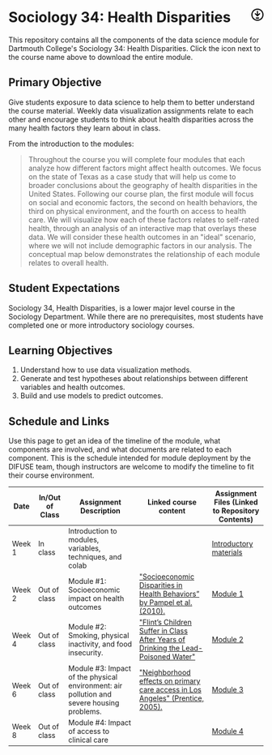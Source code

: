 # Sociology 34: Health Disparities <a href="https://github.com/difuse-dartmouth/public-module-template/archive/refs/heads/main.zip"><img src="https://github.com/difuse-dartmouth/.github/blob/ecc522189d093025100d24feef5fc134f592c677/profile/download_button.png" alt="Download the entire module" align="right" style="width: 0.25in;"></a>

This repository contains all the components of the data science module for Dartmouth College's Sociology 34: Health Disparities.  Click the icon next to the course name above to download the entire module.

## Primary Objective

Give students exposure to data science to help them to better understand the course material. Weekly data visualization assignments relate to each other and encourage students to think about health disparities across the many health factors they learn about in class.

From the introduction to the modules:
> Throughout the course you will complete four modules that each analyze how different factors might affect health outcomes. We focus on the state of Texas as a case study that will help us come to broader conclusions about the geography of health disparities in the United States. Following our course plan, the first module will focus on social and economic factors, the second on health behaviors, the third on physical environment, and the fourth on access to health care. We will visualize how each of these factors relates to self-rated health, through an analysis of an interactive map that overlays these data. We will consider these health outcomes in an "ideal" scenario, where we will not include demographic factors in our analysis. The conceptual map below demonstrates the relationship of each module relates to overall health.

## Student Expectations

Sociology 34, Health Disparities, is a lower major level course in the Sociology Department. While there are no prerequisites, most students have completed one or more introductory sociology courses.

## Learning Objectives
1.	Understand how to use data visualization methods.
2.	Generate and test hypotheses about relationships between different variables and health outcomes.
3.	Build and use models to predict outcomes.


## Schedule and Links

Use this page to get an idea of the timeline of the module, what components are involved, and what documents are related to each component. This is the schedule intended for module deployment by the DIFUSE team, though instructors are welcome to modify the timeline to fit their course environment.

| Date             |  In/Out of Class | Assignment Description                     | Linked course content                                    | Assignment Files (Linked to Repository Contents) |
|------------------|-----------------|--------------------------------------------------|-------------------------------------------------|--------------------------------------------------|
| Week 1 | In class          |Introduction to modules, variables, techniques, and colab| | [Introductory materials](components/assignment0/README.md) |
| Week 2 | Out of class      | Module #1: Socioeconomic impact on health outcomes  | <a href="https://doi.org/10.1146/annurev.soc.012809.102529"> "Socioeconomic Disparities in Health Behaviors” by Pampel et al. (2010).</a> |[Module 1](components/assignment1/README.md) |
| Week 4 | Out of class      | Module #2:  Smoking, physical inactivity, and food insecurity.  | <a href="https://www.nytimes.com/2019/11/06/us/politics/flint-michigan-schools.html"> "Flint’s Children Suffer in Class After Years of Drinking the Lead-Poisoned Water"</a> |[Module 2](components/assignment2/README.md) |
| Week 6 | Out of class      | Module #3:  Impact of the physical environment: air pollution and severe housing problems.  | <a href="https://doi.org/10.1016/j.socscimed.2005.07.029l"> "Neighborhood effects on primary care access in Los Angeles" (Prentice, 2005).</a> |[Module 3](components/assignment3/README.md) |
| Week 8 | Out of class      | Module #4:  Impact of access to clinical care  |  |[Module 4](components/assignment4/README.md) |

